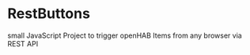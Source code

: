 RestButtons
===========

small JavaScript Project to trigger openHAB Items from any browser via REST API
